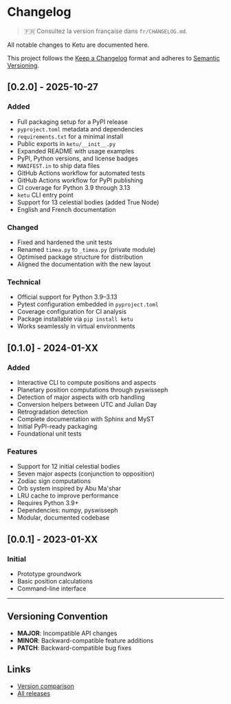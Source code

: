 # Changelog

> 🇫🇷 Consultez la version française dans `fr/CHANGELOG.md`.

All notable changes to Ketu are documented here.

This project follows the [Keep a Changelog](https://keepachangelog.com/en/1.0.0/)
format and adheres to [Semantic Versioning](https://semver.org/spec/v2.0.0.html).

## [0.2.0] - 2025-10-27

### Added

- Full packaging setup for a PyPI release
- `pyproject.toml` metadata and dependencies
- `requirements.txt` for a minimal install
- Public exports in `ketu/__init__.py`
- Expanded README with usage examples
- PyPI, Python versions, and license badges
- `MANIFEST.in` to ship data files
- GitHub Actions workflow for automated tests
- GitHub Actions workflow for PyPI publishing
- CI coverage for Python 3.9 through 3.13
- `ketu` CLI entry point
- Support for 13 celestial bodies (added True Node)
- English and French documentation

### Changed

- Fixed and hardened the unit tests
- Renamed `timea.py` to `_timea.py` (private module)
- Optimised package structure for distribution
- Aligned the documentation with the new layout

### Technical

- Official support for Python 3.9–3.13
- Pytest configuration embedded in `pyproject.toml`
- Coverage configuration for CI analysis
- Package installable via `pip install ketu`
- Works seamlessly in virtual environments

## [0.1.0] - 2024-01-XX

### Added

- Interactive CLI to compute positions and aspects
- Planetary position computations through pyswisseph
- Detection of major aspects with orb handling
- Conversion helpers between UTC and Julian Day
- Retrogradation detection
- Complete documentation with Sphinx and MyST
- Initial PyPI-ready packaging
- Foundational unit tests

### Features

- Support for 12 initial celestial bodies
- Seven major aspects (conjunction to opposition)
- Zodiac sign computations
- Orb system inspired by Abu Ma'shar
- LRU cache to improve performance
- Requires Python 3.9+
- Dependencies: numpy, pyswisseph
- Modular, documented codebase

## [0.0.1] - 2023-01-XX

### Initial

- Prototype groundwork
- Basic position calculations
- Command-line interface

---

## Versioning Convention

- **MAJOR**: Incompatible API changes
- **MINOR**: Backward-compatible feature additions
- **PATCH**: Backward-compatible bug fixes

## Links

- [Version comparison](https://github.com/alkimya/ketu/compare/)
- [All releases](https://github.com/alkimya/ketu/releases)
